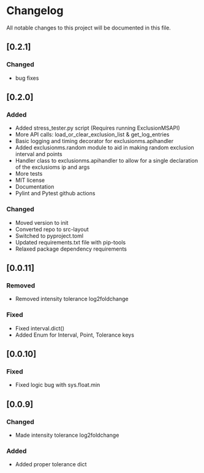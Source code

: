 # Changelog

All notable changes to this project will be documented in this file.

## [0.2.1]
### Changed
- bug fixes

## [0.2.0]

### Added
- Added stress_tester.py script (Requires running ExclusionMSAPI)
- More API calls: load_or_clear_exclusion_list & get_log_entries
- Basic logging and timing decorator for exclusionms.apihandler
- Added exclusionms.random module to aid in making random exclusion interval and points
- Handler class to exclusionms.apihandler to allow for a single declaration of the exclusioms ip and args
- More tests
- MIT license
- Documentation
- Pylint and Pytest github actions

### Changed
- Moved version to init
- Converted repo to src-layout
- Switched to pyproject.toml
- Updated requirements.txt file with pip-tools
- Relaxed package dependency requirements

## [0.0.11]
### Removed
- Removed intensity tolerance log2foldchange

### Fixed
- Fixed interval.dict()
- Added Enum for Interval, Point, Tolerance keys

## [0.0.10]
### Fixed
- Fixed logic bug with sys.float.min

## [0.0.9]
### Changed
- Made intensity tolerance log2foldchange

### Added
- Added proper tolerance dict
